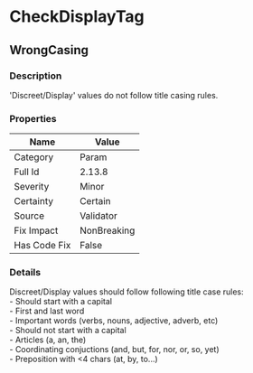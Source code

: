 ﻿---  
uid: Validator_2_13_8  
---

# CheckDisplayTag

## WrongCasing

### Description

'Discreet\/Display' values do not follow title casing rules.

### Properties

| Name         | Value       |
| ------------ | ----------- |
| Category     | Param       |
| Full Id      | 2.13.8      |
| Severity     | Minor       |
| Certainty    | Certain     |
| Source       | Validator   |
| Fix Impact   | NonBreaking |
| Has Code Fix | False       |

### Details

Discreet\/Display values should follow following title case rules:  
\- Should start with a capital  
    \- First and last word  
    \- Important words (verbs, nouns, adjective, adverb, etc)  
\- Should not start with a capital  
    \- Articles (a, an, the)  
    \- Coordinating conjuctions (and, but, for, nor, or, so, yet)  
    \- Preposition with \<4 chars (at, by, to...)
